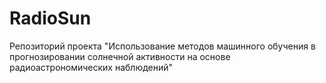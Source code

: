# RadioSun
Репозиторий проекта "Использование методов машинного обучения в прогнозировании солнечной активности на основе радиоастрономических наблюдений"
